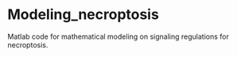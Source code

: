 # Modeling_necroptosis
Matlab code for mathematical modeling on signaling regulations for necroptosis.
